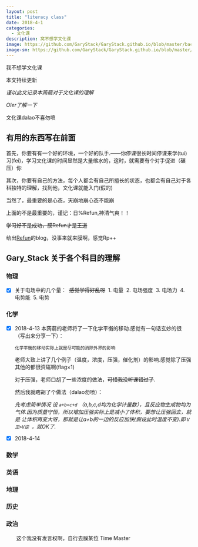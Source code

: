 ```yaml
---
layout: post
title: "literacy class"
date: 2018-4-1
categories:
  - 文化课
description: 窝不想学文化课
image: https://github.com/GaryStack/GaryStack.github.io/blob/master/background/%E6%98%9F%E7%A9%BA/timg%20(1).jpg?raw=true
image-sm: https://github.com/GaryStack/GaryStack.github.io/blob/master/background/%E6%98%9F%E7%A9%BA/timg%20(1).jpg?raw=true
---
```

我不想学文化课

本文持续更新

_谨以此文记录本蒟蒻对于文化课的理解_

_OIer了解一下_

文化课dalao不喜勿喷

## 有用的东西写在前面


首先，你要有有一个好的环境，一个好的队手.——你停课很长时间停课来学(tui)习(fei)，学习文化课的时间显然是大量缩水的，这时，就需要有个对手促进（碾压）你

其次，你要有自己的方法，每个人都会有自己所擅长的状态，也都会有自己对于各科独特的理解，找到他，文化课就能入门(假的)

当然了，最重要的是心态，天崩地崩心态不能崩
    


上面的不是最重要的，谨记：日%Refun,神清气爽！！

~~学习好不是成功，膜Refun才是王道~~

给出[Refun](http://www.cnblogs.com/refun/)的blog，没事来就来膜啊，感觉Rp++


## Gary_Stack 关于各个科目的理解

### 物理

- [x] 关于电场中的几个量：
  ~~感觉学得好乱呀~~
  1. 电量
  2. 电场强度
  3. 电场力
  4. 电势能
  5. 电势

### 化学

- [x] 2018-4-13 本蒟蒻的老师将了一下化学平衡的移动.感觉有一句话玄妙的很（写出来分享一下）：

  ```
  化学平衡的移动实际上就是尽可能的消除外界的影响
  ```

  老师大致上讲了几个例子（温度，浓度，压强，催化剂）的影响.感觉除了压强其他的都很资磁啊(flag×1)

  对于压强，老师口胡了一些浓度的做法，~~可惜我没听课错过了~~.

  然后我就瞎胡了个做法（dalao勿喷）：

  
  _先考虑简单情况 设 `a+b<c+d` （a,b,c,d均为化学计量数），且反应物生成物均为气体.因为质量守恒，所以增加压强实际上是减小了体积，要想让压强回去，就是     让体积再变大呀，那就是让a+b的一边的反应加快(假设此时温度不变).即 `V正>V逆 `，就OK了._
  
- [x] 2018-4-14

### 数学

### 英语

### 地理

### 历史

### 政治

        这个我没有发言权啊，自行去膜某位 Time Master


